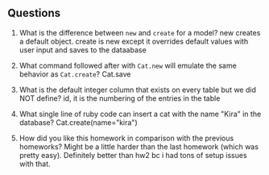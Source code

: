## Questions

1. What is the difference between `new` and `create` for a model? 
new creates a default object. create is new except it overrides default values with user input and saves to the dataabase

2. What command followed after with `Cat.new` will emulate the same behavior as `Cat.create`? 
Cat.save

3. What is the default integer column that exists on every table but we did NOT define?
id, it is the numbering of the entries in the table

4. What single line of ruby code can insert a cat with the name "Kira" in the database?
Cat.create(name="kira")

5. How did you like this homework in comparison with the previous homeworks?
Might be a little harder than the last homework (which was pretty easy). Definitely better than hw2 bc i had tons of setup issues with that.